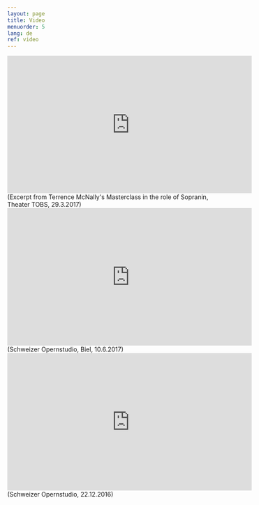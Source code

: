 ```yaml
---
layout: page
title: Video
menuorder: 5
lang: de
ref: video
---
```



<iframe width="560" height="315" src="https://www.youtube.com/embed/sLY3ZvDcqoQ" frameborder="0" allowfullscreen></iframe>
(Excerpt from Terrence McNally's Masterclass in the role of Sopranin, Theater TOBS, 29.3.2017)

<iframe width="560" height="315" src="https://www.youtube.com/embed/vaDi6sax8W8" frameborder="0" allowfullscreen></iframe>
(Schweizer Opernstudio, Biel, 10.6.2017)

<iframe width="560" height="315" src="https://www.youtube.com/embed/nexmYD17vok" frameborder="0" allowfullscreen></iframe>
(Schweizer Opernstudio, 22.12.2016)

